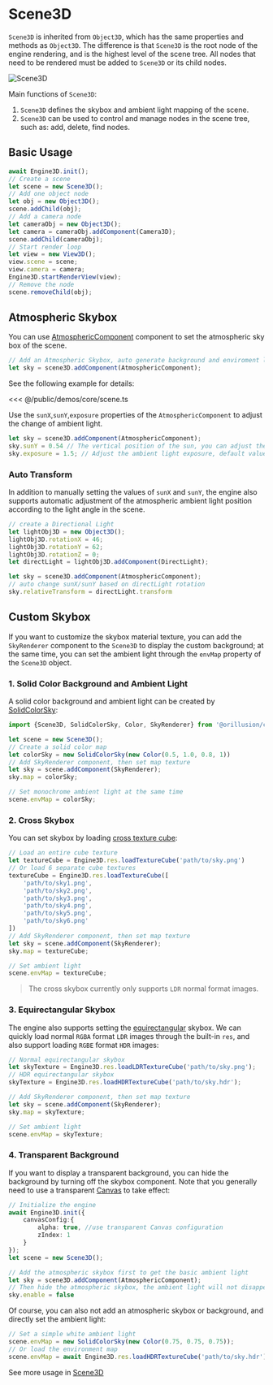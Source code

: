 # Scene3D

`Scene3D` is inherited from `Object3D`, which has the same properties and methods as `Object3D`. The difference is that `Scene3D` is the root node of the engine rendering, and is the highest level of the scene tree. All nodes that need to be rendered must be added to `Scene3D` or its child nodes.

![Scene3D](/images/Scene3D.svg)  

Main functions of `Scene3D`:

1. `Scene3D` defines the skybox and ambient light mapping of the scene.
2. `Scene3D` can be used to control and manage nodes in the scene tree, such as: add, delete, find nodes.

## Basic Usage
```ts
await Engine3D.init();
// Create a scene
let scene = new Scene3D();
// Add one object node
let obj = new Object3D();
scene.addChild(obj);
// Add a camera node
let cameraObj = new Object3D();
let camera = cameraObj.addComponent(Camera3D);
scene.addChild(cameraObj);
// Start render loop
let view = new View3D();
view.scene = scene;
view.camera = camera;
Engine3D.startRenderView(view);
// Remove the node
scene.removeChild(obj);
```

## Atmospheric Skybox
You can use [AtmosphericComponent](/api/classes/AtmosphericComponent.md) component to set the atmospheric sky box of the scene.
```ts
// Add an Atmospheric Skybox, auto generate background and enviroment light
let sky = scene3D.addComponent(AtmosphericComponent);
```
See the following example for details:
<Demo src="/demos/core/scene.ts"></Demo>

<<< @/public/demos/core/scene.ts

Use the `sunX`,`sunY`,`exposure` properties of the `AtmosphericComponent` to adjust the change of ambient light.

```ts
let sky = scene3D.addComponent(AtmosphericComponent);
sky.sunY = 0.54 // The vertical position of the sun, you can adjust the ambient light brightness
sky.exposure = 1.5; // Adjust the ambient light exposure, default value 1
```

### Auto Transform
In addition to manually setting the values of `sunX` and `sunY`, the engine also supports automatic adjustment of the atmospheric ambient light position according to the light angle in the scene.

```ts
// create a Directional Light
let lightObj3D = new Object3D();
lightObj3D.rotationX = 46;
lightObj3D.rotationY = 62;
lightObj3D.rotationZ = 0;
let directLight = lightObj3D.addComponent(DirectLight);

let sky = scene3D.addComponent(AtmosphericComponent);
// auto change sunX/sunY based on directLight rotation
sky.relativeTransform = directLight.transform
```

## Custom Skybox
If you want to customize the skybox material texture, you can add the `SkyRenderer` component to the `Scene3D` to display the custom background; at the same time, you can set the ambient light through the `envMap` property of the `Scene3D` object.


### 1. Solid Color Background and Ambient Light
A solid color background and ambient light can be created by [SolidColorSky](/api/classes/SolidColorSky):
```ts
import {Scene3D, SolidColorSky, Color, SkyRenderer} from '@orillusion/core';

let scene = new Scene3D();
// Create a solid color map
let colorSky = new SolidColorSky(new Color(0.5, 1.0, 0.8, 1))
// Add SkyRenderer component, then set map texture
let sky = scene.addComponent(SkyRenderer);
sky.map = colorSky;

// Set monochrome ambient light at the same time
scene.envMap = colorSky;
```

### 2. Cross Skybox
You can set skybox by loading [cross texture cube](/guide/graphics/texture#cross-texture-cube):
```ts
// Load an entire cube texture
let textureCube = Engine3D.res.loadTextureCube('path/to/sky.png')
// Or load 6 separate cube textures
textureCube = Engine3D.res.loadTextureCube([
    'path/to/sky1.png',
    'path/to/sky2.png',
    'path/to/sky3.png',
    'path/to/sky4.png',
    'path/to/sky5.png',
    'path/to/sky6.png'
])
// Add SkyRenderer component, then set map texture
let sky = scene.addComponent(SkyRenderer);
sky.map = textureCube;

// Set ambient light
scene.envMap = textureCube;
```
> The cross skybox currently only supports `LDR` normal format images.

### 3. Equirectangular Skybox
The engine also supports setting the [equirectangular](https://en.wikipedia.org/wiki/Equirectangular_projection) skybox. We can quickly load normal `RGBA` format `LDR` images through the built-in `res`, and also support loading `RGBE` format `HDR` images:
```ts
// Normal equirectangular skybox
let skyTexture = Engine3D.res.loadLDRTextureCube('path/to/sky.png');
// HDR equirectangular skybox
skyTexture = Engine3D.res.loadHDRTextureCube('path/to/sky.hdr');

// Add SkyRenderer component, then set map texture
let sky = scene.addComponent(SkyRenderer);
sky.map = skyTexture;

// Set ambient light
scene.envMap = skyTexture;
```

### 4. Transparent Background
If you want to display a transparent background, you can hide the background by turning off the skybox component. Note that you generally need to use a transparent [Canvas](/guide/core/engine#config-canvas) to take effect:

```ts
// Initialize the engine
await Engine3D.init({
    canvasConfig:{
        alpha: true, //use transparent Canvas configuration
        zIndex: 1
    }
});
let scene = new Scene3D();

// Add the atmospheric skybox first to get the basic ambient light
let sky = scene3D.addComponent(AtmosphericComponent);
// Then hide the atmospheric skybox, the ambient light will not disappear
sky.enable = false
```
Of course, you can also not add an atmospheric skybox or background, and directly set the ambient light:
```ts
// Set a simple white ambient light
scene.envMap = new SolidColorSky(new Color(0.75, 0.75, 0.75));
// Or load the environment map
scene.envMap = await Engine3D.res.loadHDRTextureCube('path/to/sky.hdr');
```


See more usage in [Scene3D](/api/classes/Scene3D)